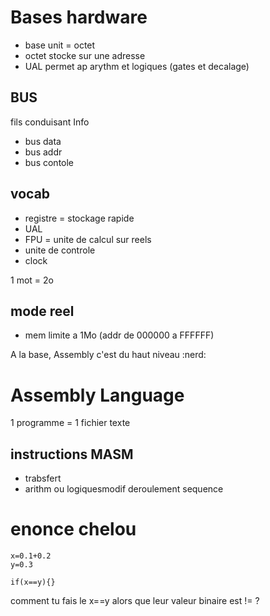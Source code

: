 # Bases hardware
- base unit = octet
- octet stocke sur une adresse
- UAL permet ap arythm et logiques (gates et decalage)
## BUS
fils conduisant Info
- bus data
- bus addr
- bus contole

## vocab
- registre = stockage rapide
-  UAL 
- FPU = unite de calcul sur reels
- unite de controle
- clock

1 mot = 2o
## mode reel
- mem limite a 1Mo (addr de 000000 a FFFFFF)

A la base, Assembly c'est du haut niveau :nerd:

# Assembly Language
1 programme = 1 fichier texte
## instructions MASM
- trabsfert
- arithm ou logiquesmodif deroulement sequence

# enonce chelou
```
x=0.1+0.2
y=0.3

if(x==y){}
```
comment tu fais le x=\=y alors que leur valeur binaire est != ?
